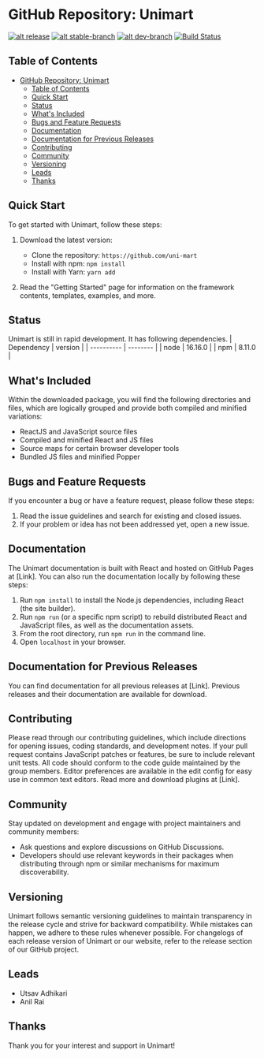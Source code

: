 # GitHub Repository: Unimart

[![ alt release ](https://img.shields.io/badge/Release-Stable%20Version:%202.8.0-brightgreen)](https://github.com/uni-mart/unimart-ui/releases/tag/v2.8.0) [![ alt stable-branch ](https://img.shields.io/badge/Stable%20Branch-%20main-blue)](https://github.com/uni-mart/unimart-ui/tree/main) [![ alt dev-branch ](https://img.shields.io/badge/Dev%20Branch-%20sprint--3-orange)](https://github.com/uni-mart/unimart-ui/tree/sprint-3) [![Build Status](https://img.shields.io/badge/Build-Passing-brightgreen)](https://github.com/uni-mart/unimart-ui/actions)


## Table of Contents

- [GitHub Repository: Unimart](#github-repository-unimart)
  - [Table of Contents](#table-of-contents)
  - [Quick Start](#quick-start)
  - [Status](#status)
  - [What's Included](#whats-included)
  - [Bugs and Feature Requests](#bugs-and-feature-requests)
  - [Documentation](#documentation)
  - [Documentation for Previous Releases](#documentation-for-previous-releases)
  - [Contributing](#contributing)
  - [Community](#community)
  - [Versioning](#versioning)
  - [Leads](#leads)
  - [Thanks](#thanks)

## Quick Start

To get started with Unimart, follow these steps:

1. Download the latest version:

   - Clone the repository: `https://github.com/uni-mart`
   - Install with npm: `npm install`
   - Install with Yarn: `yarn add`

2. Read the "Getting Started" page for information on the framework contents, templates, examples, and more.

## Status

Unimart is still in rapid development. It has following dependencies.
| Dependency | version  |
| ---------- | -------- | 
| node       | 16.16.0  | 
| npm        | 8.11.0   | 


## What's Included

Within the downloaded package, you will find the following directories and files, which are logically grouped and provide both compiled and minified variations:

- ReactJS and JavaScript source files
- Compiled and minified React and JS files
- Source maps for certain browser developer tools
- Bundled JS files and minified Popper

## Bugs and Feature Requests

If you encounter a bug or have a feature request, please follow these steps:

1. Read the issue guidelines and search for existing and closed issues.
2. If your problem or idea has not been addressed yet, open a new issue.

## Documentation

The Unimart documentation is built with React and hosted on GitHub Pages at [Link]. You can also run the documentation locally by following these steps:

1. Run `npm install` to install the Node.js dependencies, including React (the site builder).
2. Run `npm run` (or a specific npm script) to rebuild distributed React and JavaScript files, as well as the documentation assets.
3. From the root directory, run `npm run` in the command line.
4. Open `localhost` in your browser.

## Documentation for Previous Releases

You can find documentation for all previous releases at [Link]. Previous releases and their documentation are available for download.

## Contributing

Please read through our contributing guidelines, which include directions for opening issues, coding standards, and development notes. If your pull request contains JavaScript patches or features, be sure to include relevant unit tests. All code should conform to the code guide maintained by the group members. Editor preferences are available in the edit config for easy use in common text editors. Read more and download plugins at [Link].

## Community

Stay updated on development and engage with project maintainers and community members:

- Ask questions and explore discussions on GitHub Discussions.
- Developers should use relevant keywords in their packages when distributing through npm or similar mechanisms for maximum discoverability.

## Versioning

Unimart follows semantic versioning guidelines to maintain transparency in the release cycle and strive for backward compatibility. While mistakes can happen, we adhere to these rules whenever possible. For changelogs of each release version of Unimart or our website, refer to the release section of our GitHub project.

## Leads

- Utsav Adhikari
- Anil Rai

## Thanks

Thank you for your interest and support in Unimart!
